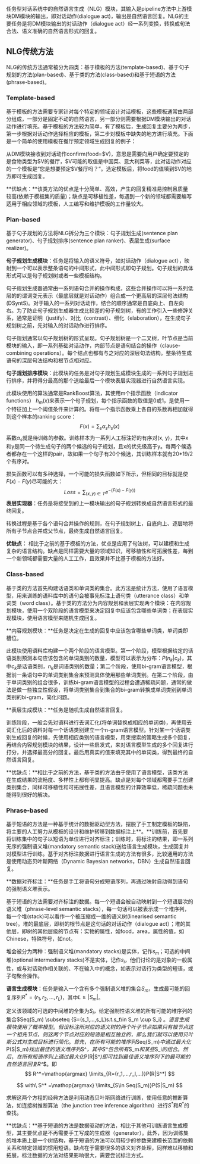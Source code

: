 任务型对话系统中的自然语言生成（NLG）模块，其输入是pipeline方法中上游模块DM模块的输出，即对话动作(dialogue act)，输出是自然语言回复。NLG的主要任务是将DM模块输出的对话动作（dialogue act）经一系列变换，转换成句法合法、语义准确的自然语言形式的回复。

## NLG传统方法

NLG的传统方法通常被分为四类：基于模板的方法(template-based)、基于句子规划的方法(plan-based)、基于类的方法(class-based)和基于短语的方法(phrase-based)。

### Template-based

基于模板的方法需要专家针对每个特定的领域设计对话模板，这些模板通常由两部分组成，一部分是固定不动的自然语言，另一部分则需要根据DM模块输出的对话动作进行填充。基于模板的方法较为简单，有了模板后，生成回复主要分为两步，第一步根据对话动作选择相应的模板，第二步对模板中缺失的地方进行填充。下面是一个简单的使用模板在餐厅预定领域生成回复的例子：

从DM模块接收到对话动作confirm(food=\$V)，意思是需要向用户确定要预定的是食物类型为$V的餐厅，\$V可能的取值是中国菜、意大利菜等，此对话动作对应的一个模板是“您是想要预定\$V餐厅吗？”。选定模板后，将food的值填到\$V的地方即可生成回复。

**优缺点：**该类方法的优点是十分简单、高效，产生的回复精准易控制且质量较高(依赖于模板集的质量)；缺点是可移植性差，每遇到一个新的领域都需要编写适用于相应领域的模板，人工编写和维护模板的工作量较大。

### Plan-based

基于句子规划的方法将NLG拆分为三个模块：句子规划生成(sentence plan generator)、句子规划排序(sentence plan ranker)、表层生成(surface  realizer)。

**句子规划生成模块**：任务是将输入的语义符号，如对话动作（dialogue act），映射到一个可以表示整条语句的中间形式，此中间形式即句子规划。句子规划的具体形式可以是句子规划树或者一些模板结构。

句子规划生成器通常由一系列语句合并的操作构成，这些合并操作可以将一系列低层的的谓词变元表示（最底层就是对话动作）组合成一个更高层的深层句法结构(DSyntS)。对于输入的一系列对话动作，结合的顺序通常是自底向上、自左向右。为了防止句子规划生成器生成比较差的句子规划树，有的工作引入一些修辞关系，通常是证明（justify）、对比（contrast）、细化（elaboration），在生成句子规划树之前，先对输入的对话动作进行排序。

句子规划通常以句子规划树的形式呈现。句子规划树是一个二叉树，叶节点是当前模块的输入，即一系列基础对话动作，内部节点是语句结合的操作（clause-combining operations）。每个结点也都有与之对应的深层句法结构。整条待生成语句的深层句法结构和根节点相对应。

**句子规划排序模块**：此模块的任务是对句子规划生成模块生成的一系列句子规划进行排序，并将得分最高的那个送给最后一个模块表层实现器进行自然语言实现。

此模块使用的算法通常是RankBoost算法，其使用m个指示函数（indicator functions） $h_m(x)$来表示一个句子规划，每个指示函数的取值是0或1，是使用一个特征加上一个阈值条件来计算的。将每一个指示函数乘上各自的系数再相加就得到这个样本的ranking score：
$$
F(x)=\sum_s \alpha_sh_s(x)
$$
系数$\alpha_s$就是待训练的参数。训练样本为一系列人工标注好的有序对(x, y)，其中x和y是同一个待生成句子的两个候选的句子规划，且x的优先级高于y。每两个候选者都存在一个这样的pair，故如果一个句子有20个候选，其训练样本就有20*19/2个有序对。

损失函数可以有多种选择，一个可能的损失函数如下所示，但相同的目标就是使$F(x)-F(y)$尽可能的大：
$$
Loss=\sum_{(x,y)\in T}e^{-(F(x)-F(y))}
$$
**表层实现器**：任务是将接受到的上一模块输出的句子规划转换成自然语言形式的最终回复。

转换过程是基于各个语句合并操作的规则，在句子规划树上，自底向上、逐层地将所有子节点合并成父节点，最终生成自然语言回复。

**优缺点：**
相比于之前的基于模板的方法，优点是应用了句法树，可以建模和生成复杂的语言结构。缺点是同样需要大量的领域知识，可移植性和可拓展性差，每到一个新领域都需要大量的人工工作，且效果并不比基于模板的方法好。

### Class-based

基于类的方法首先构建话语类和单词类的集合。此方法是统计方法，使用了语言模型，用来训练的语料库中的语句会被事先标注上语句类（utterance class）和单词类（word class）。基于类的方法分为内容规划和表层实现两个模块：在内容规划模块，使用一个双阶段的语言模型来决定回复中应该包含哪些单词类；在表层实现模块，使用语言模型来随机生成回复。

**内容规划模块：**任务是决定在生成的回复中应该包含哪些单词类，单词类即槽位。

此模块使用语料库构建一个两个阶段的语言模型。第一个阶段，模型根据给定的话语类别预测本句应该包含的单词类别的数量，模型可以表示为分布：$P(n_k|c_k)$，其中$c_k$是话语类别，$n_k$是词语类别的数量；第二个阶段，使用bi-gram语言模型，根据前一条语句中的单词类别集合来预测具体使用那些单词类别。在第二个阶段，由于单词类别的组合很多，训练bi-gram语言模型的过程会遭遇稀疏问题，通常的做法是做一些独立性假设，将单词类别集合到集合的bi-gram转换成单词类别到单词类别的bi-gram，简化问题。

**表层生成模块：**任务是随机生成自然语言回复。

训练阶段，一般会先对语料进行去词汇化(将单词替换成相应的单词类)，再使用去词汇化后的语料对每一个话语类别建立一个n-gram语言模型。针对某一个话语类别生成回复的时候，先使用相应类别的语言模型，用束搜索的策略生成多个回复，再结合内容规划模块的结果，设计一些启发式，来对语言模型生成的多个回复进行打分，并选择最高分的回复。最后用真实的值来填充其中的单词类，得到最终的自然语言回复。

**优缺点：**相比于之前的方法，基于类的方法由于使用了语言模型，该类方法在生成结果的流畅度、多样性上都有明显提高。缺点是对每个领域都需要手工创建类别集合，同样可移植性和可拓展性差，且语言模型的计算效率低，稀疏问题也未能得到很好的解决。

### Phrase-based

基于短语的方法是一种基于统计的数据驱动型方法，摆脱了手工制定模板的缺陷，将主要的人工努力从模板的设计和维护转移到数据标注上**。**训练前，首先要将训练集中的句子以短语为单位进行对齐标注；训练时，将标注的结果，即一系列无序的强制语义堆(mandatory semantic stack)送给语言生成模块，生成回复并对模型进行训练。基于对齐标注数据进行语言生成的方法有很多，比较通用的方法是使用动态贝叶斯网络（Dynamic Bayesian networks，DBN）生成自然语言回复。

**数据对齐标注：**任务是手工将语句分成短语序列，再通过映射自动得到语句的强制语义堆表示。

基于短语的方法需要对齐标注的数据。每一个短语会被自动映射到一个短语层次的语义堆（phrase-level semantic stacks），每一句话可以被表示成一个堆序列，每一个堆(stack)可以看作一个被压缩成一维的语义树(linearised semantic tree)。堆的最底层，即树的根节点是这句话的对话动作（dialogue act）；堆的其他层，即树的其他层级的节点有：实物的属性，如food，area，属性的值，如Chinese，特殊符号，如not。

堆会被分为两种：强制语义堆(mandatory stacks)是实体，记作$s_m$；可选的中间堆(optional intermediary stacks)不是实体，记作$s_i$，他们讨论的是对象的一般属性，或与对话动作相关联的、不在输入中的概念，如表示对话行为类型的短语，或子句聚合操作。

**语言生成模块**：任务是输入一个含有多个强制语义堆的集合$S_m$，生成最可能的回复序列$R^*=(r_1,r_2,...,r_L)$，其中$L≥|S_m|$。

定义该领域的可选的中间堆的全集为$S_i$，给定强制性语义堆的所有可能的堆序列的集合$Seq(S_m) \subseteq \{S=(s_1,...,s_L)s.t.s_t\in S_m \cup S_i\} $。语言生成模块使用了概率模型。假设标注所对应的语义树的两个叶子节点如果只有根节点这一个祖先节点，则这两个节点对应的短语是相互独立的，那么我们就可以使用贝叶斯公式对生成目标进行简化。首先，在所有可能的堆序列$Seq(S_m)$中通过最大化$P(S|S_m)$找出最佳的语义堆序列$S^*$，其中$S^*$包含所有$S_m$和某些$S_i$的组合。然后，在所有短语序列上通过最大化$P(R|S^*)$即可找到最佳语义堆序列下的最可能的自然语言回复$R^*$。即
$$
R^*=\mathop{argmax} \limits_{R=(r_1,...,r_l,...)}P(R|S^*)
$$

$$
with\ S^* =\mathop{argmax} \limits_{S\in Seq(S_m)}P(S|S_m)
$$

求解这两个方程的经典方法是利用动态贝叶斯网络进行训练，使用任意的推断算法，如连接树推断算法（the junction tree inference algorithm）进行$S^*$和$R^*$的查找。

**优缺点：**基于短语的方法是数据驱动的方法，相比于其他可训练语言生成模型，其主要优点是不再需要手工写成的生成器（generator）。此外，因为训练集的堆本质上是一个树结构，基于短语的方法可以用较少的参数来建模长范围的依赖关系和特定领域的惯用短语。缺点在于需要很多的语义对齐处理，同样难以移植和拓展，标注数据的方法对结果影响很大，需要尝试标注方式。